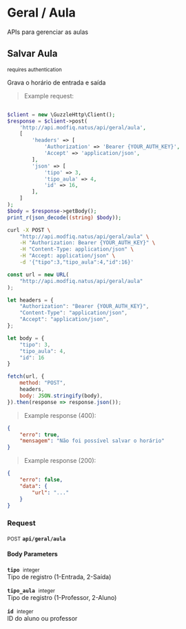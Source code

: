 # Geral / Aula

APIs para gerenciar as aulas

## Salvar Aula

<small class="badge badge-darkred">requires authentication</small>

Grava o horário de entrada e saída

> Example request:

```php

$client = new \GuzzleHttp\Client();
$response = $client->post(
    'http://api.modfiq.natus/api/geral/aula',
    [
        'headers' => [
            'Authorization' => 'Bearer {YOUR_AUTH_KEY}',
            'Accept' => 'application/json',
        ],
        'json' => [
            'tipo' => 3,
            'tipo_aula' => 4,
            'id' => 16,
        ],
    ]
);
$body = $response->getBody();
print_r(json_decode((string) $body));
```

```bash
curl -X POST \
    "http://api.modfiq.natus/api/geral/aula" \
    -H "Authorization: Bearer {YOUR_AUTH_KEY}" \
    -H "Content-Type: application/json" \
    -H "Accept: application/json" \
    -d '{"tipo":3,"tipo_aula":4,"id":16}'

```

```javascript
const url = new URL(
    "http://api.modfiq.natus/api/geral/aula"
);

let headers = {
    "Authorization": "Bearer {YOUR_AUTH_KEY}",
    "Content-Type": "application/json",
    "Accept": "application/json",
};

let body = {
    "tipo": 3,
    "tipo_aula": 4,
    "id": 16
}

fetch(url, {
    method: "POST",
    headers,
    body: JSON.stringify(body),
}).then(response => response.json());
```


> Example response (400):

```json
{
    "erro": true,
    "mensagem": "Não foi possível salvar o horário"
}
```
> Example response (200):

```json
{
    "erro": false,
    "data": {
        "url": "..."
    }
}
```
<div id="execution-results-POSTapi-geral-aula" hidden>
    <blockquote>Received response<span id="execution-response-status-POSTapi-geral-aula"></span>:</blockquote>
    <pre class="json"><code id="execution-response-content-POSTapi-geral-aula"></code></pre>
</div>
<div id="execution-error-POSTapi-geral-aula" hidden>
    <blockquote>Request failed with error:</blockquote>
    <pre><code id="execution-error-message-POSTapi-geral-aula"></code></pre>
</div>
<form id="form-POSTapi-geral-aula" data-method="POST" data-path="api/geral/aula" data-authed="1" data-hasfiles="0" data-headers='{"Authorization":"Bearer {YOUR_AUTH_KEY}","Content-Type":"application\/json","Accept":"application\/json"}' onsubmit="event.preventDefault(); executeTryOut('POSTapi-geral-aula', this);">
<h3>
    Request&nbsp;&nbsp;&nbsp;
    </h3>
<p>
<small class="badge badge-black">POST</small>
 <b><code>api/geral/aula</code></b>
</p>
<p>
<label id="auth-POSTapi-geral-aula" hidden>Authorization header: <b><code>Bearer </code></b><input type="text" name="Authorization" data-prefix="Bearer " data-endpoint="POSTapi-geral-aula" data-component="header"></label>
</p>
<h4 class="fancy-heading-panel"><b>Body Parameters</b></h4>
<p>
<b><code>tipo</code></b>&nbsp;&nbsp;<small>integer</small>  &nbsp;
<input type="number" name="tipo" data-endpoint="POSTapi-geral-aula" data-component="body" required  hidden>
<br>
Tipo de registro (1-Entrada, 2-Saída)</p>
<p>
<b><code>tipo_aula</code></b>&nbsp;&nbsp;<small>integer</small>  &nbsp;
<input type="number" name="tipo_aula" data-endpoint="POSTapi-geral-aula" data-component="body" required  hidden>
<br>
Tipo de registro (1-Professor, 2-Aluno)</p>
<p>
<b><code>id</code></b>&nbsp;&nbsp;<small>integer</small>  &nbsp;
<input type="number" name="id" data-endpoint="POSTapi-geral-aula" data-component="body" required  hidden>
<br>
ID do aluno ou professor</p>

</form>



